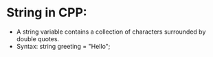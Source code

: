 # String in CPP:
* A string variable contains a collection of characters surrounded by double quotes.
* Syntax:
           string greeting = "Hello";
           